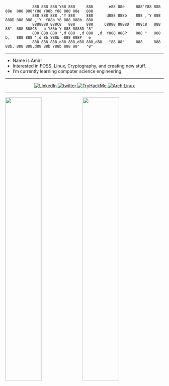 ```
            888 888 888'Y88 888     888       e88 88e     888'Y88 888 88e  888 888'Y88 Y88b Y88 888 88e   888   
            888 888 888 ,'Y 888     888      d888 888b    888 ,'Y 888 888D 888 888 ,'Y  Y88b Y8 888 888b  888   
            8888888 888C8   888     888     C8888 8888D   888C8   888 88"  888 888C8   b Y88b Y 888 8888D "8"   
            888 888 888 ",d 888  ,d 888  ,d  Y888 888P    888 "   888 b,   888 888 ",d 8b Y88b  888 888P   e    
            888 888 888,d88 888,d88 888,d88   "88 88"     888     888 88b, 888 888,d88 88b Y88b 888 88"   "8"   
```

___
- Name is Amir!
- Interested in FOSS, Linux, Cryptography, and creating new stuff.  
- I’m currently learning computer science engineering.

___
<p align="center">
  <a href="https://www.linkedin.com/in/amirreza-rezvani" target="_blank">
    <img src="https://img.shields.io/badge/LinkedIn-%231DA1F2.svg?&style=for-the-badge&logo=LinkedIn&logoColor=white&color=071A2C" alt="LinkedIn"/>
  </a>
  <a href="https://www.twitter.com/" target="_blank">
    <img src="https://img.shields.io/badge/twitter-%231DA1F2.svg?&style=for-the-badge&logo=twitter&logoColor=white&color=071A2C" alt="twitter"/>
  </a>
  <a href="https://tryhackme.com/p/CatinTheBox" target="_blank">
    <img src="https://img.shields.io/badge/TryHackMe-%231DA1F2.svg?&style=for-the-badge&logo=TryHackMe&logoColor=white&color=071A2C" alt="TryHackMe"/>
  </a>
    <a href="https://archlinux.org/" target="_blank">
    <img src="https://img.shields.io/badge/Arch Linux-%231DA1F2.svg?&style=for-the-badge&logo=Arch Linux&logoColor=white&color=071A2C" alt="Arch Linux"/>
  </a>
</p>


___
<img width="48%" src="https://github-readme-stats.vercel.app/api?username=Am1r999&show_icons=true&hide_border=true&theme=radical" /> <img width="48%" src="https://github-readme-streak-stats.herokuapp.com/?user=Am1r999&hide_border=true&theme=radical"/>

<!---
Am1r999/Am1r999 is a ✨ special ✨ repository because its `README.md` (this file) appears on your GitHub profile.
You can click the Preview link to take a look at your changes.
--->
